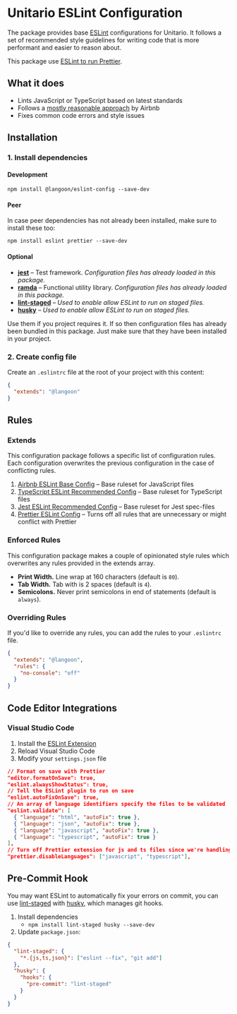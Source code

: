 # Unitario ESLint Configuration

The package provides base [ESLint](https://eslint.org) configurations for Unitario. It follows a set of recommended style guidelines for writing code that is more performant and easier to reason about.

This package use [ESLint to run Prettier](https://prettier.io/docs/en/integrating-with-linters.html#use-eslint-to-run-prettier). 

## What it does

- Lints JavaScript or TypeScript based on latest standards
- Follows a [mostly reasonable approach](https://github.com/airbnb/javascript) by Airbnb
- Fixes common code errors and style issues

## Installation

### 1. Install dependencies

#### Development

```
npm install @langoon/eslint-config --save-dev
```

#### Peer

In case peer dependencies has not already been installed, make sure to install these too:

```
npm install eslint prettier --save-dev
```

#### Optional

- **[jest](https://jestjs.io)** – Test framework. _Configuration files has already loaded in this package._
- **[ramda](https://ramdajs.com)** – Functional utility library. _Configuration files has already loaded in this package._
- **[lint-staged](https://github.com/okonet/lint-staged)** – _Used to enable allow ESLint to run on staged files._
- **[husky](https://github.com/typicode/husky)** – _Used to enable allow ESLint to run on staged files._

Use them if you project requires it. If so then configuration files has already been bundled in this package. Just make sure that they have been installed in your project.

### 2. Create config file

Create an `.eslintrc` file at the root of your project with this content:

```json
{
  "extends": "@langoon"
}
```

## Rules

### Extends

This configuration package follows a specific list of configuration rules. Each configuration overwrites the previous configuration in the case of conflicting rules.

1. [Airbnb ESLint Base Config](https://github.com/airbnb/javascript/tree/master/packages/eslint-config-airbnb-base) – Base ruleset for JavaScript files
2. [TypeScript ESLint Recommended Config](https://github.com/typescript-eslint/typescript-eslint) – Base ruleset for TypeScript files
2. [Jest ESLint Recommended Config](https://github.com/jest-community/eslint-plugin-jest#readme) – Base ruleset for Jest spec-files
3. [Prettier ESLint Config](https://github.com/prettier/eslint-config-prettier) – Turns off all rules that are unnecessary or might conflict with Prettier

### Enforced Rules

This configuration package makes a couple of opinionated style rules which overwrites any rules provided in the extends array.

- **Print Width.** Line wrap at 160 characters (default is `80`).
- **Tab Width.** Tab with is 2 spaces (default is `4`).
- **Semicolons.** Never print semicolons in end of statements (default is `always`).

### Overriding Rules

If you'd like to override any rules, you can add the rules to your `.eslintrc` file.

```json
{
  "extends": "@langoon",
  "rules": {
    "no-console": "off"
  }
}
```

## Code Editor Integrations

### Visual Studio Code

1. Install the [ESLint Extension](https://marketplace.visualstudio.com/items?itemName=dbaeumer.vscode-eslint)
2. Reload Visual Studio Code
3. Modify your `settings.json` file

```json
// Format on save with Prettier
"editor.formatOnSave": true,
"eslint.alwaysShowStatus": true,
// Tell the ESLint plugin to run on save
"eslint.autoFixOnSave": true,
// An array of language identifiers specify the files to be validated
"eslint.validate": [
  { "language": "html", "autoFix": true },
  { "language": "json", "autoFix": true },
  { "language": "javascript", "autoFix": true },
  { "language": "typescript", "autoFix": true }
],
// Turn off Prettier extension for js and ts files since we're handling that with ESLint
"prettier.disableLanguages": ["javascript", "typescript"],
```

## Pre-Commit Hook

You may want ESLint to automatically fix your errors on commit, you can use [lint-staged](https://github.com/okonet/lint-staged) with [husky](https://github.com/typicode/husky), which manages git hooks.

1. Install dependencies
    - `npm install lint-staged husky --save-dev `
2. Update `package.json`:

```json
{
  "lint-staged": {
    "*.{js,ts,json}": ["eslint --fix", "git add"]
  },
  "husky": {
    "hooks": {
      "pre-commit": "lint-staged"
    }
  }
}
```
